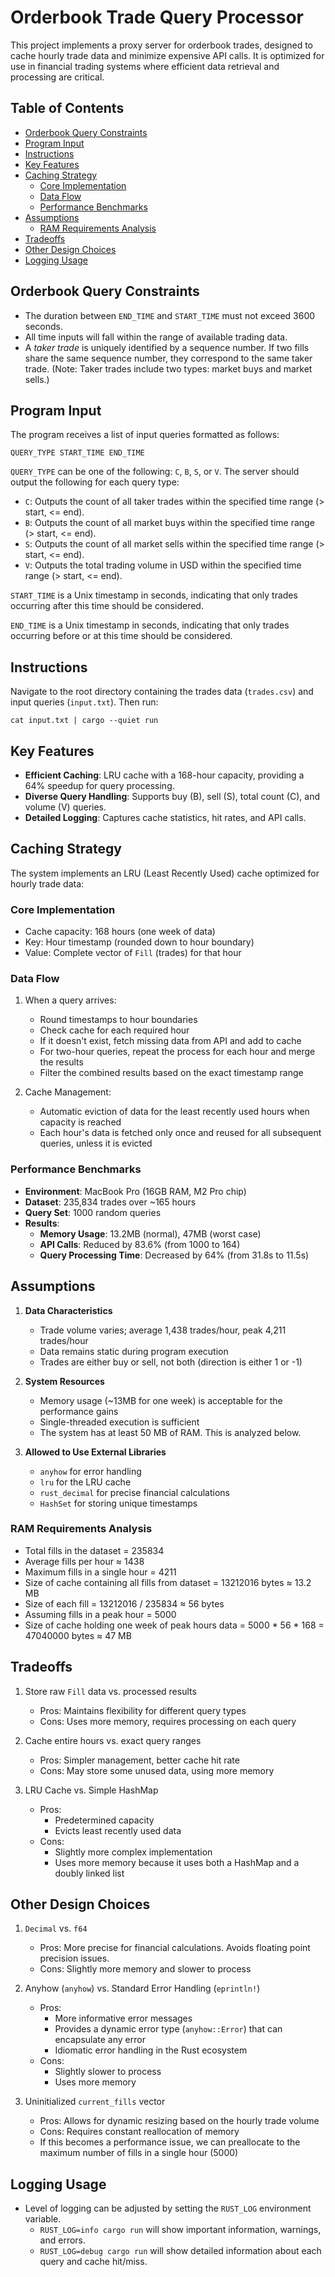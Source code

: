 # Orderbook Trade Query Processor

This project implements a proxy server for orderbook trades, designed to cache hourly trade data and minimize expensive API calls. It is optimized for use in financial trading systems where efficient data retrieval and processing are critical.

## Table of Contents

- [Orderbook Query Constraints](#orderbook-query-constraints)
- [Program Input](#program-input)
- [Instructions](#instructions)
- [Key Features](#key-features)
- [Caching Strategy](#caching-strategy)
   - [Core Implementation](#core-implementation)
   - [Data Flow](#data-flow)
   - [Performance Benchmarks](#performance-benchmarks)
- [Assumptions](#assumptions)
   - [RAM Requirements Analysis](#ram-requirements-analysis)
- [Tradeoffs](#tradeoffs)
- [Other Design Choices](#other-design-choices)
- [Logging Usage](#logging-usage)


## Orderbook Query Constraints

-  The duration between `END_TIME` and `START_TIME` must not exceed 3600 seconds.
-  All time inputs will fall within the range of available trading data.
-  A _taker trade_ is uniquely identified by a sequence number. If two fills share the same sequence number, they correspond to the same taker trade. (Note: Taker trades include two types: market buys and market sells.)

## Program Input

The program receives a list of input queries formatted as follows:

```
QUERY_TYPE START_TIME END_TIME
```

`QUERY_TYPE` can be one of the following: `C`, `B`, `S`, or `V`. The server should output the following for each query type:

-  `C`: Outputs the count of all taker trades within the specified time range (> start, <= end).
-  `B`: Outputs the count of all market buys within the specified time range (> start, <= end).
-  `S`: Outputs the count of all market sells within the specified time range (> start, <= end).
-  `V`: Outputs the total trading volume in USD within the specified time range (> start, <= end).

`START_TIME` is a Unix timestamp in seconds, indicating that only trades occurring after this time should be considered.

`END_TIME` is a Unix timestamp in seconds, indicating that only trades occurring before or at this time should be considered.


## Instructions

Navigate to the root directory containing the trades data (`trades.csv`) and input queries (`input.txt`). Then run:

```
cat input.txt | cargo --quiet run
```

## Key Features
- **Efficient Caching**: LRU cache with a 168-hour capacity, providing a 64% speedup for query processing.
- **Diverse Query Handling**: Supports buy (B), sell (S), total count (C), and volume (V) queries.
- **Detailed Logging**: Captures cache statistics, hit rates, and API calls.


## Caching Strategy

The system implements an LRU (Least Recently Used) cache optimized for hourly trade data:

### Core Implementation
- Cache capacity: 168 hours (one week of data)
- Key: Hour timestamp (rounded down to hour boundary)
- Value: Complete vector of `Fill` (trades) for that hour

### Data Flow
1. When a query arrives:
   - Round timestamps to hour boundaries
   - Check cache for each required hour
   - If it doesn't exist, fetch missing data from API and add to cache
   - For two-hour queries, repeat the process for each hour and merge the results
   - Filter the combined results based on the exact timestamp range

2. Cache Management:
   - Automatic eviction of data for the least recently used hours when capacity is reached
   - Each hour's data is fetched only once and reused for all subsequent queries, unless it is evicted

### Performance Benchmarks
- **Environment**: MacBook Pro (16GB RAM, M2 Pro chip)
- **Dataset**: 235,834 trades over ~165 hours
- **Query Set**: 1000 random queries
- **Results**:
  - **Memory Usage**: 13.2MB (normal), 47MB (worst case)
  - **API Calls**: Reduced by 83.6% (from 1000 to 164)
  - **Query Processing Time**: Decreased by 64% (from 31.8s to 11.5s)



## Assumptions
1. **Data Characteristics**
    - Trade volume varies; average 1,438 trades/hour, peak 4,211 trades/hour 
    - Data remains static during program execution
    - Trades are either buy or sell, not both (direction is either 1 or -1)

2. **System Resources**
    - Memory usage (~13MB for one week) is acceptable for the performance gains
    - Single-threaded execution is sufficient
    - The system has at least 50 MB of RAM. This is analyzed below.

3. **Allowed to Use External Libraries**
    - `anyhow` for error handling
    - `lru` for the LRU cache
    - `rust_decimal` for precise financial calculations
    - `HashSet` for storing unique timestamps

### RAM Requirements Analysis
   - Total fills in the dataset = 235834
   - Average fills per hour ≈ 1438
   - Maximum fills in a single hour = 4211
   - Size of cache containing all fills from dataset = 13212016 bytes ≈ 13.2 MB
   - Size of each fill = 13212016 / 235834 ≈ 56 bytes
   - Assuming fills in a peak hour = 5000
   - Size of cache holding one week of peak hours data = 5000 * 56 * 168 = 47040000 bytes ≈ 47 MB

## Tradeoffs
1. Store raw `Fill` data vs. processed results
   - Pros: Maintains flexibility for different query types
   - Cons: Uses more memory, requires processing on each query

2. Cache entire hours vs. exact query ranges
   - Pros: Simpler management, better cache hit rate
   - Cons: May store some unused data, using more memory

3. LRU Cache vs. Simple HashMap
   - Pros:
     - Predetermined capacity
     - Evicts least recently used data
   - Cons:
     - Slightly more complex implementation
     - Uses more memory because it uses both a HashMap and a doubly linked list


## Other Design Choices

1. `Decimal` vs. `f64`
   - Pros: More precise for financial calculations. Avoids floating point precision issues.
   - Cons: Slightly more memory and slower to process

2. Anyhow (`anyhow`) vs. Standard Error Handling (`eprintln!`)
   - Pros:
     - More informative error messages
     - Provides a dynamic error type (`anyhow::Error`) that can encapsulate any error
     - Idiomatic error handling in the Rust ecosystem
   - Cons:
     - Slightly slower to process
     - Uses more memory

3. Uninitialized `current_fills` vector
   - Pros: Allows for dynamic resizing based on the hourly trade volume
   - Cons: Requires constant reallocation of memory
   - If this becomes a performance issue, we can preallocate to the maximum number of fills in a single hour (5000)


## Logging Usage
- Level of logging can be adjusted by setting the `RUST_LOG` environment variable.
  - `RUST_LOG=info cargo run` will show important information, warnings, and errors.
  - `RUST_LOG=debug cargo run` will show detailed information about each query and cache hit/miss.
